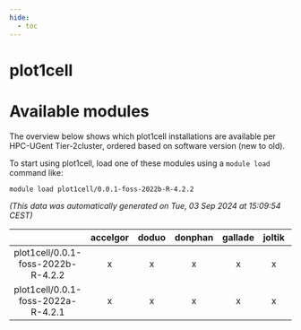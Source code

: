 ```yaml
---
hide:
  - toc
---
```


plot1cell
=========

# Available modules


The overview below shows which plot1cell installations are available per HPC-UGent Tier-2cluster, ordered based on software version (new to old).

To start using plot1cell, load one of these modules using a `module load` command like:

```shell
module load plot1cell/0.0.1-foss-2022b-R-4.2.2
```

*(This data was automatically generated on Tue, 03 Sep 2024 at 15:09:54 CEST)*  

| |accelgor|doduo|donphan|gallade|joltik|shinx|skitty|
| :---: | :---: | :---: | :---: | :---: | :---: | :---: | :---: |
|plot1cell/0.0.1-foss-2022b-R-4.2.2|x|x|x|x|x|-|x|
|plot1cell/0.0.1-foss-2022a-R-4.2.1|x|x|x|x|x|-|x|
